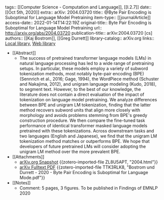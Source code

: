 tags:: [[Computer Science - Computation and Language]], [[I.2.7]]
date:: [[Oct 5th, 2020]]
extra:: arXiv: 2004.03720
title:: @Byte Pair Encoding is Suboptimal for Language Model Pretraining
item-type:: [[journalArticle]]
access-date:: 2022-01-14T14:22:19Z
original-title:: Byte Pair Encoding is Suboptimal for Language Model Pretraining
url:: http://arxiv.org/abs/2004.03720
publication-title:: arXiv:2004.03720 [cs]
authors:: [[Kaj Bostrom]], [[Greg Durrett]]
library-catalog:: arXiv.org
links:: [Local library](zotero://select/groups/2386895/items/MDSSY4NF), [Web library](https://www.zotero.org/groups/2386895/items/MDSSY4NF)

- [[Abstract]]
	- The success of pretrained transformer language models (LMs) in natural language processing has led to a wide range of pretraining setups. In particular, these models employ a variety of subword tokenization methods, most notably byte-pair encoding (BPE) (Sennrich et al., 2016; Gage, 1994), the WordPiece method (Schuster and Nakajima, 2012), and unigram language modeling (Kudo, 2018), to segment text. However, to the best of our knowledge, the literature does not contain a direct evaluation of the impact of tokenization on language model pretraining. We analyze differences between BPE and unigram LM tokenization, finding that the latter method recovers subword units that align more closely with morphology and avoids problems stemming from BPE's greedy construction procedure. We then compare the fine-tuned task performance of identical transformer masked language models pretrained with these tokenizations. Across downstream tasks and two languages (English and Japanese), we find that the unigram LM tokenization method matches or outperforms BPE. We hope that developers of future pretrained LMs will consider adopting the unigram LM method over the more prevalent BPE.
- [[Attachments]]
	- [arXiv.org Snapshot](https://arxiv.org/abs/2004.03720) {{zotero-imported-file ZL8U5APT, "2004.html"}}
	- [arXiv Fulltext PDF](https://arxiv.org/pdf/2004.03720.pdf) {{zotero-imported-file TTK3RLK8, "Bostrom und Durrett - 2020 - Byte Pair Encoding is Suboptimal for Language Mode.pdf"}}
- [[Notes]]
	- Comment: 5 pages, 3 figures. To be published in Findings of EMNLP 2020